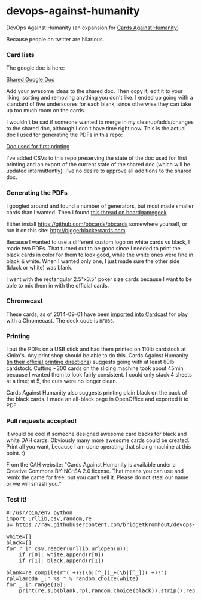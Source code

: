 devops-against-humanity
=======================

DevOps Against Humanity (an expansion for [Cards Against Humanity](http://www.cardsagainsthumanity.com))

Because people on twitter are hilarious.

### Card lists

The google doc is here:

[Shared Google Doc](https://docs.google.com/spreadsheets/d/1OKgmjNz8l7skYfrbrOtYT6QmSf_y-BzZOWJWZC3tbUQ/edit#gid=0)

Add your awesome ideas to the shared doc. Then copy it, edit it to your liking, sorting and removing anything you don't like. I ended up going with a standard of five underscores for each blank, since otherwise they can take up too much room on the cards.

I wouldn't be sad if someone wanted to merge in my cleanup/adds/changes to the shared doc, although I don't have time right now. This is the actual doc I used for generating the PDFs in this repo:

[Doc used for first printing](https://docs.google.com/spreadsheets/d/1LEf6qE3FMKRvSWRrKb3m5gcVHmw7aQctbegrWbxEsfA/edit?usp=sharing)

I've added CSVs to this repo preserving the state of the doc used for first printing and an export of the current state of the shared doc (which will be updated intermittently). I've no desire to approve all additions to the shared doc.

### Generating the PDFs

I googled around and found a number of generators, but most made smaller cards than I wanted. Then I found [this thread on boardgamegeek](http://rpggeek.com/thread/1160850/bigger-blacker-cards-another-custom-cah-card-pdf-g)

Either install https://github.com/bbcards/bbcards somewhere yourself, or run it on this site: http://biggerblackercards.com

Because I wanted to use a different custom logo on white cards vs black, I made two PDFs. That turned out to be good since I needed to print the black cards in color for them to look good, while the white ones were fine in black & white. When I wanted only one, I just made sure the other side (black or white) was blank.

I went with the rectangular 2.5"x3.5" poker size cards because I want to be able to mix them in with the official cards.

### Chromecast
These cards, as of 2014-09-01 have been [imported into Cardcast](http://www.cardcastgame.com/browse/deck/HFU3S) for play with a Chromecast. The deck code is `HFU3S`.

### Printing

I put the PDFs on a USB stick and had them printed on 110lb cardstock at Kinko's. Any print shop should be able to do this. Cards Against Humanity ([in their official printing directions](http://www.cardsagainsthumanity.com/pdf/CAH_MainGame.pdf)) suggests going with at least 80lb cardstock. Cutting ~300 cards on the slicing machine took about 45min because I wanted them to look fairly consistent. I could only stack 4 sheets at a time; at 5, the cuts were no longer clean.

Cards Against Humanity also suggests printing plain black on the back of the black cards. I made an all-black page in OpenOffice and exported it to PDF. 

### Pull requests accepted!

It would be cool if someone designed awesome card backs for black and white DAH cards. Obviously many more awesome cards could be created. Print all you want, because I am done operating that slicing machine at this point. :)

From the CAH website: "Cards Against Humanity is available under a Creative Commons BY-NC-SA 2.0 license. That means you can use and remix the game for free, but you can’t sell it. Please do not steal our name or we will smash you."

### Test it!

<pre>
#!/usr/bin/env python
import urllib,csv,random,re
u='https://raw.githubusercontent.com/bridgetkromhout/devops-against-humanity/master/cards-DevOpsAgainstHumanity.csv'

white=[]
black=[]
for r in csv.reader(urllib.urlopen(u)):
    if r[0]: white.append(r[0])
    if r[1]: black.append(r[1])

blank=re.compile(r"( +)?(\b|[^_])_+(\b|[^_])( +)?")
rpl=lambda _:" %s " % random.choice(white)
for _ in range(10):
    print(re.sub(blank,rpl,random.choice(black)).strip().replace(' .','.'))
</pre>
